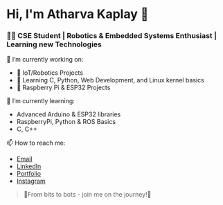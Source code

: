 # Hi, I'm Atharva Kaplay 👋
### 👨‍💻 CSE Student | Robotics & Embedded Systems Enthusiast | Learning new Technologies

🔭 I’m currently working on:
- 🔧 IoT/Robotics Projects
- 🧠 Learning C, Python, Web Development, and Linux kernel basics
- 🤖 Raspberry Pi & ESP32 Projects

🌱 I’m currently learning:
- Advanced Arduino & ESP32 libraries
- RaspberryPi, Python & ROS Basics
- C, C++ 

📫 How to reach me:
- [Email](mailto:atharvakaplay@gmail.com)
- [LinkedIn](https://www.linkedin.com/in/atharvakaplay/)
- [Portfolio](https://atharvakaplay123.github.io/)
- [Instagram](https://www.instagram.com/atharva_kaplay1007/)

<!--
💼 Tools & Technologies:
[](https://img.shields.io/badge/-Arduino-00979D?style=flat&logo=Arduino&logoColor=white)
![](https://img.shields.io/badge/-ESP32-000000?style=flat&logo=espressif&logoColor=white)
![Raspberry Pi](https://img.shields.io/badge/-Raspberry%20Pi-A22846?style=flat&logo=raspberry-pi&logoColor=white)
![C](https://img.shields.io/badge/-C-00599C?style=flat&logo=c&logoColor=white)
![Python](https://img.shields.io/badge/-Python-3776AB?style=flat&logo=python&logoColor=white)
![Linux](https://img.shields.io/badge/-Linux-FCC624?style=flat&logo=linux&logoColor=black)
-->
> 🚀From bits to bots - join me on the journey!🚀



<!--
**atharvakaplay123/atharvakaplay123** is a ✨ _special_ ✨ repository because its `README.md` (this file) appears on your GitHub profile.

Here are some ideas to get you started:

- 🔭 I’m currently working on ...
- 🌱 I’m currently learning ...
- 👯 I’m looking to collaborate on ...
- 🤔 I’m looking for help with ...
- 💬 Ask me about ...
- 📫 How to reach me: ...
- 😄 Pronouns: ...
- ⚡ Fun fact: ...
-->
